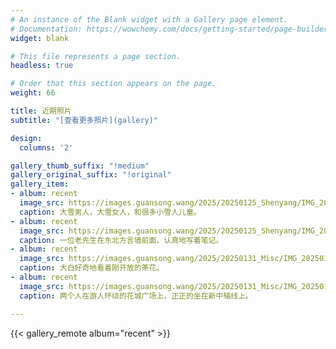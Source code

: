 ```yaml
---
# An instance of the Blank widget with a Gallery page element.
# Documentation: https://wowchemy.com/docs/getting-started/page-builder/
widget: blank

# This file represents a page section.
headless: true

# Order that this section appears on the page.
weight: 66

title: 近期照片
subtitle: "[查看更多照片](gallery)"

design:
  columns: '2'

gallery_thumb_suffix: "!medium"
gallery_original_suffix: "!original"
gallery_item:
- album: recent
  image_src: https://images.guansong.wang/2025/20250125_Shenyang/IMG_20250131_111356.jpg
  caption: 大雪男人，大雪女人，和很多小雪人儿童。
- album: recent
  image_src: https://images.guansong.wang/2025/20250125_Shenyang/IMG_20250125_135031.jpg
  caption: 一位老先生在东北方言墙前面，认真地写着笔记。
- album: recent
  image_src: https://images.guansong.wang/2025/20250131_Misc/IMG_20250118_133904.jpg
  caption: 大白好奇地看着刚开放的茶花。
- album: recent
  image_src: https://images.guansong.wang/2025/20250131_Misc/IMG_20250101_170531_1.jpg
  caption: 两个人在游人环绕的花城广场上，正正的坐在新中轴线上。

---
```


{{< gallery_remote album="recent" >}}


